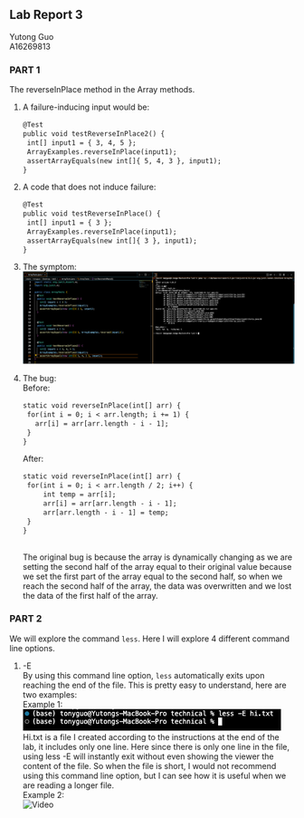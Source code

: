 ## Lab Report 3
Yutong Guo<br>
A16269813<br>
### PART 1
The reverseInPlace method in the Array methods.
1. A failure-inducing input would be:
   ``` {java}
   @Test
   public void testReverseInPlace2() {
    int[] input1 = { 3, 4, 5 };
    ArrayExamples.reverseInPlace(input1);
    assertArrayEquals(new int[]{ 5, 4, 3 }, input1);
   }
   ```
2. A code that does not induce failure:
   ```{java}
   @Test
   public void testReverseInPlace() {
    int[] input1 = { 3 };
    ArrayExamples.reverseInPlace(input1);
    assertArrayEquals(new int[]{ 3 }, input1);
   }
   ```
3. The symptom:
   ![Image](pic1.png)<br>

4. The bug: <br>
   Before:
   ```{java}
   static void reverseInPlace(int[] arr) {
    for(int i = 0; i < arr.length; i += 1) {
      arr[i] = arr[arr.length - i - 1];
    }
   }
   ```
   
   After:
   ```{java}
   static void reverseInPlace(int[] arr) {
    for(int i = 0; i < arr.length / 2; i++) {
        int temp = arr[i];
        arr[i] = arr[arr.length - i - 1];
        arr[arr.length - i - 1] = temp;
    }
   }
   ```
   <br>
   The original bug is because the array is dynamically changing as we are setting the second half of the array equal to their original value because we set the first part of the array equal to the second half, so when we reach the second half of the array, the data was overwritten and we lost the data of the first half of the array.
### PART 2
We will explore the command ```less```. Here I will explore 4 different command line options.
1. -E <br>
   By using this command line option, ```less``` automatically exits upon reaching the end of the file. This is pretty easy to understand, here are two examples:<br>
   Example 1:<br>
   ![Image](pic2.png)<br>
   Hi.txt is a file I created according to the instructions at the end of the lab, it includes only one line. Here since there is only one line in the file, using less -E will instantly exit without even showing the viewer the content of the file. So when the file is short, I would not recommend using this command line option, but I can see how it is useful when we are reading a longer file. <br>
   Example 2:<br>
   ![Video](https://github.com/Y3GUO/cse15l-lab-reports/assets/122977555/2cb94841-671f-429e-8df0-49adfc0a410c)<br>
   




